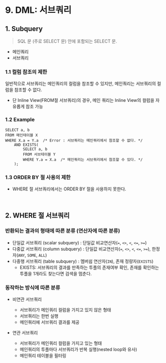 # 9. DML: 서브쿼리

## 1. Subquery

> SQL 문 (주로 SELECT 문) 안에 포함되는 SELECT 문.

- 메인쿼리
- 서브쿼리

### 1.1 컬럼 참조의 제한

일반적으로 서브쿼리는 메인쿼리의 컬럼을 참조할 수 있지만, 메인쿼리는 서브쿼리의 컬럼을 참조할 수 없다.
- 단 Inline View(FROM절 서브쿼리)의 경우, 메인 쿼리는 Inline View의 컬럼을 자유롭게 참조 가능

### 1.2 Example

```mysql
SELECT a, b 
FROM 메인테이블 X
WHERE X.a = Y.a  /* Error : 서브쿼리는 메인쿼리에서 참조할 수 없다. */
    AND EXISTS(
        SELECT a, b 
        FROM 서브테이블 Y
        WHERE Y.a = X.a  /* 메인쿼리는 서브쿼리에서 참조할 수 있다. */
    );
```

### 1.3 ORDER BY 절 사용의 제한
- WHERE 절 서브쿼리에서는 ORDER BY 절을 사용하지 못한다.

<br>

## 2. WHERE 절 서브쿼리

### 반환되는 결과의 형태에 따른 분류 (연산자에 따른 분류)

- 단일값 서브쿼리 (scalar subquery) : 단일값 비교연산자(`=`, `<>`, `<`, `<=`, `>=`)
- 다중값 서브쿼리 (column subquery) : 단일값 비교연산자(`=`, `<>`, `<`, `<=`, `>=`), 한정자(`ANY`, `SOME`, `ALL`)
- 다중행 서브쿼리 (table subquery) : 멤버쉽 연산자(`IN`), 존재 정량자(`EXISTS`)
  - EXISTS: 서브쿼리의 결과를 만족하는 투플의 존재여부 확인, 존재를 확인하는 투플을 1개라도 찾는다면 검색을 멈춘다.

### 동작하는 방식에 따른 분류
- 비연관 서브쿼리
  - 서브쿼리가 메인쿼리 컬럼을 가지고 있지 않은 형태
  - 서브쿼리는 한번 실행
  - 메인쿼리에 서브쿼리 결과를 제공

- 연관 서브쿼리
  - 서브쿼리가 메인쿼리 컬럼을 가지고 있는 형태
  - 메인쿼리의 투플마다 서브쿼리가 반복 실행(nested loop와 유사)
  - 메인쿼리 테이블을 필터링






